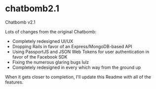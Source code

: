 # chatbomb2.1
Chatbomb v2.1

Lots of changes from the original Chatbomb:<br>
<ul>
<li>Completely redesigned UI/UX</li>
<li>Dropping Rails in favor of an Express/MongoDB-based API</li>
<li>Using PassportJS and JSON Web Tokens for user authentication in favor of the Facebook SDK</li>
<li>Fixing the numerous glaring bugs lulz</li>
<li>Completely redesigned in every which way from the ground up</li>
</ul>

When it gets closer to completion, I'll update this Readme with all of the features.

